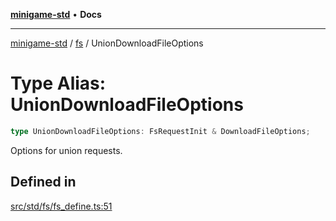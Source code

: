 [**minigame-std**](../../../README.md) • **Docs**

***

[minigame-std](../../../README.md) / [fs](../README.md) / UnionDownloadFileOptions

# Type Alias: UnionDownloadFileOptions

```ts
type UnionDownloadFileOptions: FsRequestInit & DownloadFileOptions;
```

Options for union requests.

## Defined in

[src/std/fs/fs\_define.ts:51](https://github.com/JiangJie/minigame-std/blob/22787d0fd0cff776ed579de48ccf7523d9e4ce53/src/std/fs/fs_define.ts#L51)
